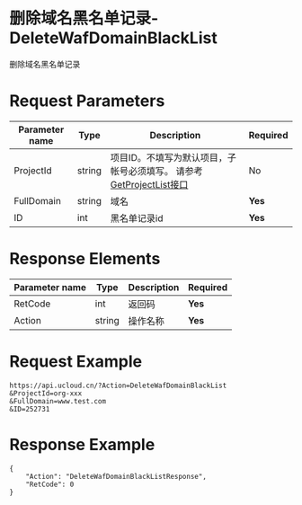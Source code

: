 # 删除域名黑名单记录-DeleteWafDomainBlackList

删除域名黑名单记录

# Request Parameters
|Parameter name|Type|Description|Required|
|---|---|---|---|
|ProjectId|string|	项目ID。不填写为默认项目，子帐号必须填写。 请参考[GetProjectList接口](api/summary/get_project_list)|No|
|FullDomain|string|域名|**Yes**|
|ID|int|黑名单记录id|**Yes**|

# Response Elements
|Parameter name|Type|Description|Required|
|---|---|---|---|
|RetCode|int|返回码|**Yes**|
|Action|string|操作名称|**Yes**|

# Request Example
```
https://api.ucloud.cn/?Action=DeleteWafDomainBlackList
&ProjectId=org-xxx
&FullDomain=www.test.com
&ID=252731
```

# Response Example
```
{
    "Action": "DeleteWafDomainBlackListResponse", 
    "RetCode": 0
}
```

